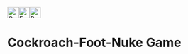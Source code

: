 <div id="user-content-toc"><ul><summary list-style-type: none;><img src="https://raw.githubusercontent.com/Tarikul-Islam-Anik/Animated-Fluent-Emojis/master/Emojis/Animals/Cockroach.png" alt="Cockroach" width="25" height="25" /><img src="https://raw.githubusercontent.com/Tarikul-Islam-Anik/Animated-Fluent-Emojis/master/Emojis/People/Footprints.png" alt="Footprints" width="25" height="25" /><img src="https://raw.githubusercontent.com/Tarikul-Islam-Anik/Animated-Fluent-Emojis/master/Emojis/Symbols/Radioactive.png" alt="Radioactive" width="25" height="25" />
<h1>⁣Cockroach-Foot-Nuke Game</h1></summary></ul></div>

